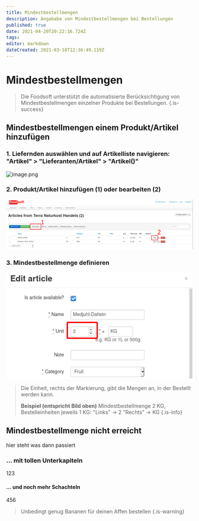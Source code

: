 ```yaml
---
title: Mindestbestellmengen
description: Angababe von Mindestbestellmengen bei Bestellungen
published: true
date: 2021-04-20T20:22:16.724Z
tags: 
editor: markdown
dateCreated: 2021-03-18T12:36:49.119Z
---
```


# Mindestbestellmengen
> Die Foodsoft unterstützt die automatisierte Berücksichtigung von Mindestbestellmengen einzelner Produkte bei Bestellungen.
{.is-success}


## Mindestbestellmengen einem Produkt/Artikel hinzufügen

### 1. Liefernden auswählen und auf Artikelliste navigieren: "Artikel" > "Lieferanten/Artikel" > "Artikel()"

![image.png](/image.png)

### 2. Produkt/Artikel hinzufügen (1) oder bearbeiten (2)

![artikel-neu-bearbeiten.png](/mindestbestellmenge/artikel-neu-bearbeiten.png)

### 3. Mindestbestellmenge definieren

![mindestbestellmenge-definieren.png](/mindestbestellmenge/mindestbestellmenge-definieren.png)

> Die Einheit, rechts der Markierung, gibt die Mengen an, in der Bestellt werden kann.
>
> **Beispiel (entspricht Bild oben)**
> Mindestbestellmenge 2 KG, Bestelleinheiten jeweils 1 KG:
> "Links"  -> 2
> "Rechts" -> KG
{.is-info}

## Mindestbestellmenge **nicht** erreicht

hier steht was dann passiert

### ... mit tollen Unterkapiteln
123

#### ... und noch mehr Schachteln
456

> Unbedingt genug Bananen für deinen Affen bestellen
{.is-warning}



